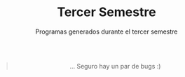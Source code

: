 <div align='center'>

# Tercer Semestre

Programas generados durante el tercer semestre



<br> <br>

> ... Seguro hay un par de bugs :)

</div>
